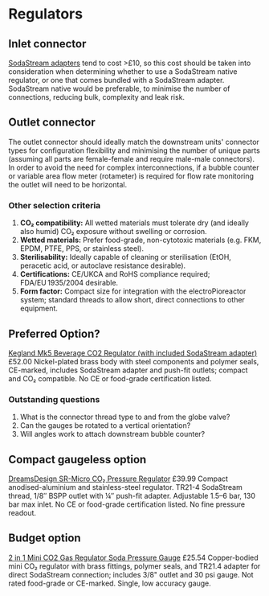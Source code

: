 # Regulators

## Inlet connector
[SodaStream adapters](https://www.co2supermarket.co.uk/category/sodastream-cylinder-adapters-2) tend to cost >£10, so this cost should be taken into consideration when determining whether to use a SodaStream native regulator, or one that comes bundled with a SodaStream adapter.  SodaStream native would be preferable, to minimise the number of connections, reducing bulk, complexity and leak risk.

## Outlet connector
The outlet connector should ideally match the downstream units' connector types for configuration flexibility and minimising the number of unique parts (assuming all parts are female-female and require male-male connectors).  
In order to avoid the need for complex interconnections, if a bubble counter or variable area flow meter (rotameter) is required for flow rate monitoring the outlet will need to be horizontal.

### Other selection criteria
1. **CO₂ compatibility:** All wetted materials must tolerate dry (and ideally also humid) CO₂ exposure without swelling or corrosion.
1. **Wetted materials:** Prefer food-grade, non-cytotoxic materials (e.g. FKM, EPDM, PTFE, PPS, or stainless steel).
1. **Sterilisability:** Ideally capable of cleaning or sterilisation (EtOH, peracetic acid, or autoclave resistance desirable).
1. **Certifications:** CE/UKCA and RoHS compliance required; FDA/EU 1935/2004 desirable.
1. **Form factor:** Compact size for integration with the electroPioreactor system; standard threads to allow short, direct connections to other equipment.

## Preferred Option?
[Kegland Mk5 Beverage CO2 Regulator (with included SodaStream adapter)](https://brewkegtap.co.uk/products/new-sodastream-kegland-mk5-beverage-co2-regulator?srsltid=AfmBOoobMTRpV6vxwUH7l_2heci5BtLtWX2f6uNH4RyX184RTBbr6M0V) £52.00
Nickel-plated brass body with steel components and polymer seals, CE-marked, includes SodaStream adapter and push-fit outlets; compact and CO₂ compatible.
No CE or food-grade certification listed.
### Outstanding questions
1. What is the connector thread type to and from the globe valve?
2. Can the gauges be rotated to a vertical orientation?
3. Will angles work to attach downstream bubble counter?

## Compact gaugeless option
[DreamsDesign SR-Micro CO₂ Pressure Regulator](https://www.hommix.co.uk/products/dreamsdesign-sr-micro-co2-pressure-regulator?srsltid=AfmBOooi1boRbQdnWWEVn0g215TwF8B8b86ebvGqdJD2cyGD7tQbfbLu) £39.99
Compact anodised-aluminium and stainless-steel regulator. TR21-4 SodaStream thread, 1/8″ BSPP outlet with ¼″ push-fit adapter.
Adjustable 1.5–6 bar, 130 bar max inlet.
No CE or food-grade certification listed.  No fine pressure readout.

## Budget option
[2 in 1 Mini CO2 Gas Regulator Soda Pressure Gauge](https://www.manomano.co.uk/p/co2-pressure-regulator-2-in-1-mini-co2-gas-regulator-soda-pressure-gauge-with-38in-to-tr214-adapter-for-sodastream-88562182) £25.54
Copper-bodied mini CO₂ regulator with brass fittings, polymer seals, and TR21.4 adapter for direct SodaStream connection; includes 3/8" outlet and 30 psi gauge. Not rated food-grade or CE-marked. Single, low accuracy gauge.
